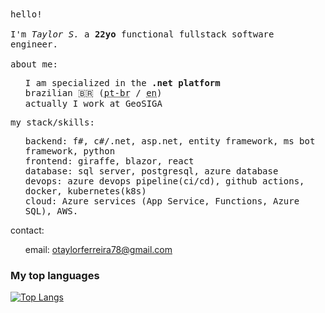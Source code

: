 <samp>
hello! 
<br>
<br>
I'm <i>Taylor S.</i> a <b>22yo</b> functional fullstack software engineer.
<br>
<br>
about me:<br>
<ul>
  I am specialized in the <b>.net platform</b><br>
  brazilian 🇧🇷 (<abbr title="Portuguese - Brazil">pt-br</abbr> / <abbr title="English">en</abbr>)<br>
  actually I work at GeoSIGA
</ul>
  my stack/skills:<br>
<ul> 
  backend: f#, c#/.net, asp.net, entity framework, ms bot framework, python<br>
  frontend: giraffe, blazor, react<br>
  database: sql server, postgresql, azure database<br>
  devops: azure devops pipeline(ci/cd), github actions, docker, kubernetes(k8s) <br>
  cloud: Azure services (App Service, Functions, Azure SQL), AWS.
<br>
</ul>
</samp>
contact:<br>
<ul>
<!-- linkedin: <a href="https://www.linkedin.com/in/taylors42-dev/">Taylor S.</a> <br> -->
  email: <a href="mailto:otalyorferreira78@gmail.com">otaylorferreira78@gmail.com</a><br>
<!--   my blog: <a href="https://blog.taylors42.com.br">tay blog</a><br> -->
<!--   my site: <a href="https://taylors42.com.br">taylorportifolio</a><br> -->
</ul>
<h3>My top languages</h3>

[![Top Langs](https://github-readme-stats.vercel.app/api/top-langs/?username=taylors42&layout=compact)](https://github.com/anuraghazra/github-readme-stats)

</samp>
